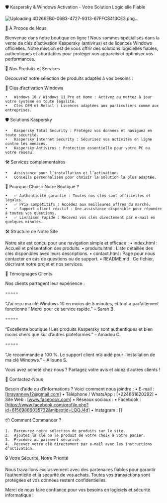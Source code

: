🛡️ Kaspersky & Windows Activation - Votre Solution Logicielle Fiable

![Uploading 4D266EB0-06B3-4727-9313-67FFC8413CE3.png…]() 

📖 À Propos de Nous

Bienvenue dans notre boutique en ligne ! Nous sommes spécialisés dans la vente de clés d’activation Kaspersky (antivirus) et de licences Windows officielles.
Notre mission est de vous offrir des solutions logicielles fiables, authentiques et abordables pour protéger vos appareils et optimiser vos performances.

🚀 Nos Produits et Services

Découvrez notre sélection de produits adaptés à vos besoins :

🔑 Clés d’activation Windows

	•	Windows 10 / Windows 11 Pro et Home : Activez ou mettez à jour votre système en toute légalité.
	•	Clés OEM et Retail : Licences adaptées aux particuliers comme aux entreprises.

🛡️ Solutions Kaspersky

	•	Kaspersky Total Security : Protégez vos données et naviguez en toute sécurité.
	•	Kaspersky Internet Security : Sécurisez vos activités en ligne contre les menaces.
	•	Kaspersky Antivirus : Protection essentielle pour votre PC ou votre réseau.

🛠️ Services complémentaires

	•	Assistance pour l’installation et l’activation.
	•	Conseils personnalisés pour choisir la solution la plus adaptée.

🎯 Pourquoi Choisir Notre Boutique ?

	•	✅ Authenticité garantie : Toutes nos clés sont officielles et légales.
	•	✅ Prix compétitifs : Accédez aux meilleures offres du marché.
	•	✅ Support client réactif : Une assistance disponible pour répondre à toutes vos questions.
	•	✅ Livraison rapide : Recevez vos clés directement par e-mail en quelques minutes.

🛠️ Structure de Notre Site

Notre site est conçu pour une navigation simple et efficace :
	•	index.html : Accueil et présentation des produits.
	•	produits.html : Liste détaillée des clés disponibles avec leurs descriptions.
	•	contact.html : Page pour nous contacter en cas de questions ou de support.
	•	README.md : Ce fichier, décrivant notre projet et nos services.

💬 Témoignages Clients

Nos clients partagent leur expérience :

	⭐⭐⭐⭐⭐
“J’ai reçu ma clé Windows 10 en moins de 5 minutes, et tout a parfaitement fonctionné ! Merci pour ce service rapide.”
– Sarah B.

	⭐⭐⭐⭐⭐
“Excellente boutique ! Les produits Kaspersky sont authentiques et bien moins chers que sur d’autres plateformes.”
– Amadou C.

	⭐⭐⭐⭐⭐
“Je recommande à 100 %. Le support client m’a aidé pour l’installation de ma clé Windows.”
– Alioune S.

Vous avez acheté chez nous ? Partagez votre avis et aidez d’autres clients !

📍 Contactez-Nous

Besoin d’aide ou d’informations ? Voici comment nous joindre :
	•	E-mail : [brayannew12@gmail.com]
	•	Téléphone / WhatsApp : [+224661620292]
	•	Site Web : [www.facebook.com]
	•	Réseaux sociaux :
	•	Facebook : [https://www.facebook.com/profile.php?id=61569886035732&mibextid=LQQJ4d]
	•	Instagram : []

📦 Comment Commander ?

	1.	Parcourez notre sélection de produits sur le site.
	2.	Ajoutez la clé ou le produit de votre choix à votre panier.
	3.	Procédez au paiement sécurisé.
	4.	Recevez votre clé directement par e-mail avec les instructions d’activation.

🔒 Votre Sécurité, Notre Priorité

Nous travaillons exclusivement avec des partenaires fiables pour garantir l’authenticité et la sécurité de vos achats. Toutes vos transactions sont protégées et vos données restent confidentielles.

Merci de nous faire confiance pour vos besoins en logiciels et sécurité informatique !
